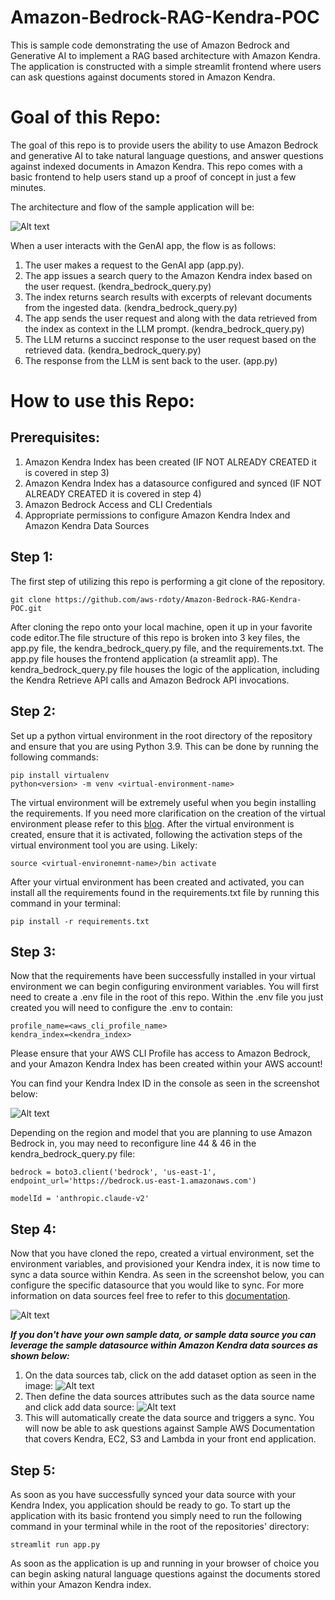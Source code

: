 # Amazon-Bedrock-RAG-Kendra-POC
This is sample code demonstrating the use of Amazon Bedrock and Generative AI to implement a RAG based architecture with Amazon Kendra. The application is constructed with a simple streamlit frontend where users can ask questions against documents stored in Amazon Kendra.

# **Goal of this Repo:**
The goal of this repo is to provide users the ability to use Amazon Bedrock and generative AI to take natural language questions, and answer questions against indexed documents in Amazon Kendra.
This repo comes with a basic frontend to help users stand up a proof of concept in just a few minutes.

The architecture and flow of the sample application will be:

![Alt text](images/kendra-rag-architecture.png "POC Architecture")

When a user interacts with the GenAI app, the flow is as follows:

1. The user makes a request to the GenAI app (app.py).
2. The app issues a search query to the Amazon Kendra index based on the user request. (kendra_bedrock_query.py)
3. The index returns search results with excerpts of relevant documents from the ingested data. (kendra_bedrock_query.py)
4. The app sends the user request and along with the data retrieved from the index as context in the LLM prompt. (kendra_bedrock_query.py)
5. The LLM returns a succinct response to the user request based on the retrieved data. (kendra_bedrock_query.py)
6. The response from the LLM is sent back to the user. (app.py)

# How to use this Repo:

## Prerequisites:
1. Amazon Kendra Index has been created (IF NOT ALREADY CREATED it is covered in step 3)
2. Amazon Kendra Index has a datasource configured and synced (IF NOT ALREADY CREATED it is covered in step 4)
3. Amazon Bedrock Access and CLI Credentials
4. Appropriate permissions to configure Amazon Kendra Index and Amazon Kendra Data Sources

## Step 1:
The first step of utilizing this repo is performing a git clone of the repository.

```
git clone https://github.com/aws-rdoty/Amazon-Bedrock-RAG-Kendra-POC.git
```

After cloning the repo onto your local machine, open it up in your favorite code editor.The file structure of this repo is broken into 3 key files,
the app.py file, the kendra_bedrock_query.py file, and the requirements.txt. The app.py file houses the frontend application (a streamlit app). The kendra_bedrock_query.py file houses the logic of the application, including the Kendra Retrieve API calls and Amazon Bedrock API invocations.

## Step 2:
Set up a python virtual environment in the root directory of the repository and ensure that you are using Python 3.9. This can be done by running the following commands:
```
pip install virtualenv
python<version> -m venv <virtual-environment-name>
```
The virtual environment will be extremely useful when you begin installing the requirements. If you need more clarification on the creation of the virtual environment please refer to this [blog](https://www.freecodecamp.org/news/how-to-setup-virtual-environments-in-python/).
After the virtual environment is created, ensure that it is activated, following the activation steps of the virtual environment tool you are using. Likely:
```
source <virtual-environemnt-name>/bin activate 
```
After your virtual environment has been created and activated, you can install all the requirements found in the requirements.txt file by running this command in your terminal:
```
pip install -r requirements.txt
```

## Step 3:
Now that the requirements have been successfully installed in your virtual environment we can begin configuring environment variables.
You will first need to create a .env file in the root of this repo. Within the .env file you just created you will need to configure the .env to contain:

```
profile_name=<aws_cli_profile_name>
kendra_index=<kendra_index>
```
Please ensure that your AWS CLI Profile has access to Amazon Bedrock, and your Amazon Kendra Index has been created within your AWS account!

You can find your Kendra Index ID in the console as seen in the screenshot below:

![Alt text](images/kendra_screen_shot.png "Kendra Index")

Depending on the region and model that you are planning to use Amazon Bedrock in, you may need to reconfigure line 44 & 46 in the kendra_bedrock_query.py file:

```
bedrock = boto3.client('bedrock', 'us-east-1', endpoint_url='https://bedrock.us-east-1.amazonaws.com')

modelId = 'anthropic.claude-v2'
```

## Step 4:
Now that you have cloned the repo, created a virtual environment, set the environment variables, and provisioned your Kendra index, it is now time
to sync a data source within Kendra. As seen in the screenshot below, you can configure the specific datasource that you would like to sync. For more information
on data sources feel free to refer to this [documentation](https://docs.aws.amazon.com/kendra/latest/dg/hiw-data-source.html).

![Alt text](images/kendra_data_source.png "Kendra Data Source")

***If you don't have your own sample data, or sample data source you can leverage the sample datasource within Amazon Kendra data sources as shown below:***

1. On the data sources tab, click on the add dataset option as seen in the image: ![Alt text](images/sample_data_sources.png "Kendra Sample Data Source")
2. Then define the data sources attributes such as the data source name and click add data source: ![Alt text](images/sample_data_source_configuration.png "Kendra Sample Data Source Config")
3. This will automatically create the data source and triggers a sync. You will now be able to ask questions against Sample AWS Documentation that covers Kendra, EC2, S3 and Lambda in your front end application.


## Step 5:
As soon as you have successfully synced your data source with your Kendra Index, you application should be ready to go. To start up the application with its basic frontend you simply need to run the following command in your terminal while in the root of the repositories' directory:

```
streamlit run app.py
```
As soon as the application is up and running in your browser of choice you can begin asking natural language questions against the documents stored within your Amazon Kendra index. 